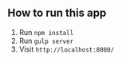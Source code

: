 ## How to run this app

1. Run `npm install`
2. Run `gulp server`
2. Visit `http://localhost:8080/`

